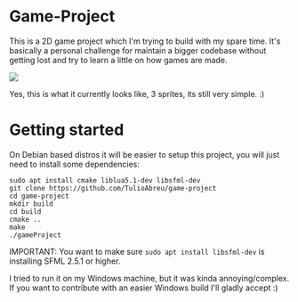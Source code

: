 # Game-Project 
This is a 2D game project which I'm trying to build with my spare time. It's basically a personal challenge for maintain a bigger codebase without getting lost and try to learn a little on how games are made.

![](https://user-images.githubusercontent.com/33965580/94323903-e19e7d80-ff6d-11ea-83a0-02ad2583d464.png)

Yes, this is what it currently looks like, 3 sprites, its still very simple. :)

# Getting started

On Debian based distros it will be easier to setup this project, you will just need to install some dependencies:

```console
sudo apt install cmake liblua5.1-dev libsfml-dev
git clone https://github.com/TulioAbreu/game-project
cd game-project
mkdir build
cd build
cmake ..
make
./gameProject
```

IMPORTANT: You want to make sure `sudo apt install libsfml-dev` is installing SFML 2.5.1 or higher.

I tried to run it on my Windows machine, but it was kinda annoying/complex. If you want to contribute with an easier Windows build I'll gladly accept :)
